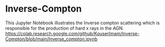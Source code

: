 # Inverse-Compton
This Jupyter Notebook illustrates the Inverse compton scattering which is responsible for the production of hard x rays in the AGN.
https://colab.research.google.com/github/KouserImam/Inverse-Compton/blob/main/Inverse_compton.ipynb

